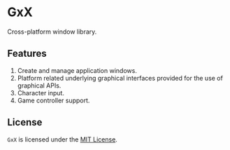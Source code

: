 # GxX
Cross-platform window library.

## Features
1. Create and manage application windows.
2. Platform related underlying graphical interfaces provided for the use of graphical APIs.
3. Character input.
4. Game controller support.

## License
`GxX` is licensed under the [MIT License](LICENSE.txt).

